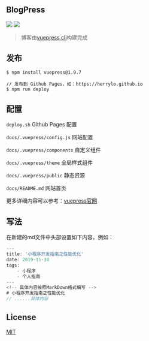 ## BlogPress

![](https://img.shields.io/badge/-vuepress%401.0-brightgreen)
![](https://img.shields.io/badge/-vue%402.0-brightgreen)

> 博客由[vuepress cli](https://v1.vuepress.vuejs.org/zh/guide/getting-started.html)构建完成

## 发布
```javscript
$ npm install vuepress@1.9.7

// 发布到 Github Pages，如：https://herrylo.github.io
$ npm run deploy 
```

## 配置

`deploy.sh` Github Pages 配置

`docs/.vuepress/config.js` 网站配置

`docs/.vuepress/components` 自定义组件

`docs/.vuepress/theme` 全局样式组件

`docs/.vuepress/public` 静态资源

`docs/README.md` 网站首页

更多详细内容可以参考：[vuepress官网](https://v1.vuepress.vuejs.org/zh/guide/getting-started.html)

## 写法

在新建的md文件中头部设置如下内容，例如：
```javascript
---
title: '小程序开发指南之性能优化'
date: 2019-11-30
tags: 
    - 小程序
    - 个人指南
---
<!-- 具体内容按照MarkDown格式编写 -->
# 小程序开发指南之性能优化
// ......具体内容
```

## License

[MIT](https://github.com/HerryLo/BlogPress/blob/master/LICENSE)

